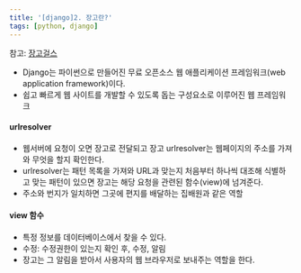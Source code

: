 ```yaml
---
title: '[django]2. 장고란?'
tags: [python, django]
---
```


참고: [장고걸스](https://tutorial.djangogirls.org/ko/django/)

- Django는 파이썬으로 만들어진 무료 오픈소스 웹 애플리케이션 프레임워크(web application framework)이다.
- 쉽고 빠르게 웹 사이트를 개발할 수 있도록 돕는 구성요소로 이루어진 웹 프레임워크

#### urlresolver

- 웹서버에 요청이 오면 장고로 전달되고 장고 urlresolver는 웹페이지의 주소를 가져와 무엇을 할지 확인한다.
- urlresolver는 패턴 목록을 가져와 URL과 맞는지 처음부터 하나씩 대조해 식별하고 맞는 패턴이 있으면 장고는 해당 요청을 관련된 함수(view)에 넘겨준다.
- 주소와 번지가 일치하면 그곳에 편지를 배달하는 집배원과 같은 역할

#### view 함수

- 특정 정보를 데이터베이스에서 찾을 수 있다.
- 수정: 수정권한이 있는지 확인 후, 수정, 알림
- 장고는 그 알림을 받아서 사용자의 웹 브라우저로 보내주는 역할을 한다.
